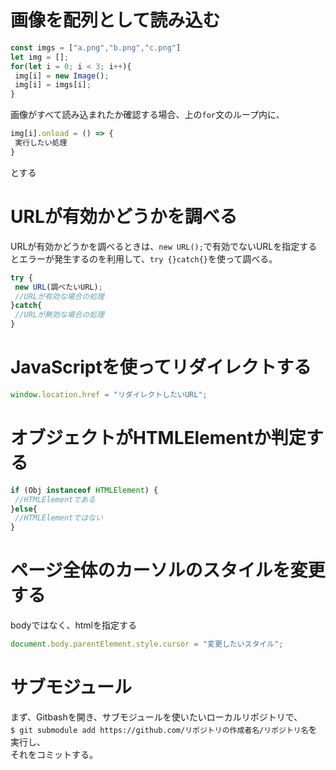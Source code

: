 # 画像を配列として読み込む
```js
const imgs = ["a.png","b.png","c.png"]
let img = [];
for(let i = 0; i < 3; i++){
 img[i] = new Image();
 img[i] = imgs[i];
}
```
画像がすべて読み込まれたか確認する場合、上の`for`文のループ内に、
```js
img[i].onload = () => {
 実行したい処理
}
```
とする
# URLが有効かどうかを調べる
URLが有効かどうかを調べるときは、`new URL();`で有効でないURLを指定するとエラーが発生するのを利用して、`try {}catch{}`を使って調べる。
```js
try {
 new URL(調べたいURL);
 //URLが有効な場合の処理
}catch{
 //URLが無効な場合の処理
}
```
# JavaScriptを使ってリダイレクトする
```js
window.location.href = "リダイレクトしたいURL";
```
# オブジェクトがHTMLElementか判定する
```js
if (Obj instanceof HTMLElement) {
 //HTMLElementである
}else{
 //HTMLElementではない
}
```
# ページ全体のカーソルのスタイルを変更する
bodyではなく、htmlを指定する
```js
document.body.parentElement.style.cursor = "変更したいスタイル";
```
# サブモジュール
まず、Gitbashを開き、サブモジュールを使いたいローカルリポジトリで、  
`$ git submodule add https://github.com/リポジトリの作成者名/リポジトリ名`を実行し、  
それをコミットする。
